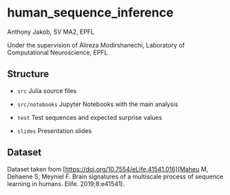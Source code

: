 # human_sequence_inference

Anthony Jakob, SV MA2, EPFL

Under the supervision of Alireza Modirshanechi, Laboratory of Computational Neuroscience, EPFL

## Structure

- `src` Julia source files

- `src/notebooks` Jupyter Notebooks with the main analysis

- `test` Test sequences and expected surprise values

- `slides` Presentation slides


## Dataset

Dataset taken from [https://doi.org/10.7554/eLife.41541.016](Maheu M, Dehaene S, Meyniel F. Brain signatures of a multiscale process of sequence learning in humans. Elife. 2019;8:e41541).
